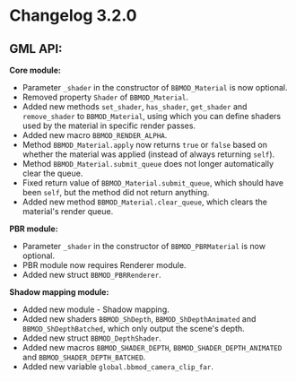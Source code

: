 # Changelog 3.2.0

## GML API:
**Core module:**
* Parameter `_shader` in the constructor of `BBMOD_Material` is now optional.
* Removed property `Shader` of `BBMOD_Material`.
* Added new methods `set_shader`, `has_shader`, `get_shader` and `remove_shader` to `BBMOD_Material`, using which you can define shaders used by the material in specific render passes.
* Added new macro `BBMOD_RENDER_ALPHA`.
* Method `BBMOD_Material.apply` now returns `true` or `false` based on whether the material was applied (instead of always returning `self`).
* Method `BBMOD_Material.submit_queue` does not longer automatically clear the queue.
* Fixed return value of `BBMOD_Material.submit_queue`, which should have been `self`, but the method did not return anything.
* Added new method `BBMOD_Material.clear_queue`, which clears the material's render queue.

**PBR module:**
* Parameter `_shader` in the constructor of `BBMOD_PBRMaterial` is now optional.
* PBR module now requires Renderer module.
* Added new struct `BBMOD_PBRRenderer`.

**Shadow mapping module:**
* Added new module - Shadow mapping.
* Added new shaders `BBMOD_ShDepth`, `BBMOD_ShDepthAnimated` and `BBMOD_ShDepthBatched`, which only output the scene's depth.
* Added new struct `BBMOD_DepthShader`.
* Added new macros `BBMOD_SHADER_DEPTH`, `BBMOD_SHADER_DEPTH_ANIMATED` and `BBMOD_SHADER_DEPTH_BATCHED`.
* Added new variable `global.bbmod_camera_clip_far`.
